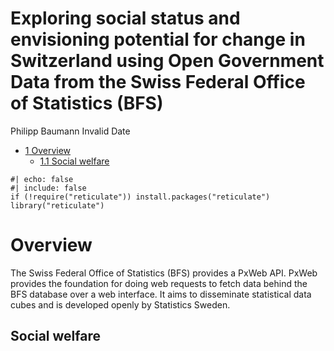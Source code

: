 Exploring social status and envisioning potential for change in
Switzerland using Open Government Data from the Swiss Federal Office of
Statistics (BFS)
================
Philipp Baumann
Invalid Date

- <a href="#overview" id="toc-overview"><span
  class="toc-section-number">1</span> Overview</a>
  - <a href="#social-welfare" id="toc-social-welfare"><span
    class="toc-section-number">1.1</span> Social welfare</a>

``` {r}
#| echo: false
#| include: false
if (!require("reticulate")) install.packages("reticulate")
library("reticulate")
```

# Overview

The Swiss Federal Office of Statistics (BFS) provides a PxWeb API. PxWeb
provides the foundation for doing web requests to fetch data behind the
BFS database over a web interface. It aims to disseminate statistical
data cubes and is developed openly by Statistics Sweden.

## Social welfare
